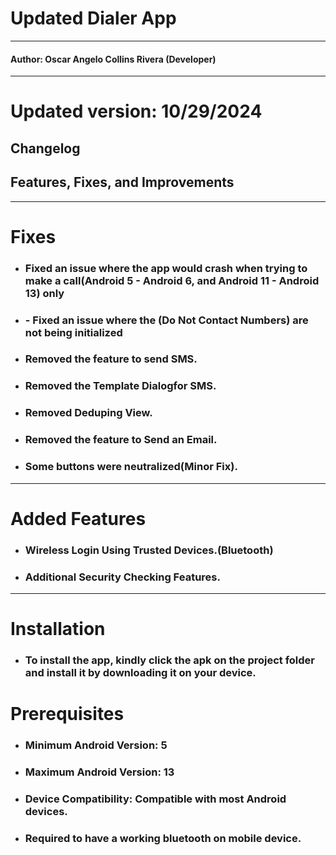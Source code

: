 # Updated Dialer App

---

#### Author: Oscar Angelo Collins Rivera (Developer)


---


# Updated version: 10/29/2024

## Changelog

## Features, Fixes, and Improvements
---
# Fixes

- ###  Fixed an issue where the app would crash when trying to make a call(Android 5 - Android 6, and Android 11 - Android 13) only

- ### - Fixed an issue where the (Do Not Contact Numbers) are not being initialized

- ###  Removed the feature to send SMS.

- ###  Removed the Template Dialogfor SMS.

- ###  Removed Deduping View.

- ###  Removed the feature to Send an Email.

- ###  Some buttons were neutralized(Minor Fix).

---

# Added Features

- ###  Wireless Login Using Trusted Devices.(Bluetooth)

- ###  Additional Security Checking Features.

---
# Installation

- ###  To install the app, kindly click the apk on the project folder and install it by downloading it on your device.

# Prerequisites

- ### Minimum Android Version: 5

- ###  Maximum Android Version: 13

- ### Device Compatibility: Compatible with most Android devices.
  
- ### Required to have a working bluetooth on mobile device.
